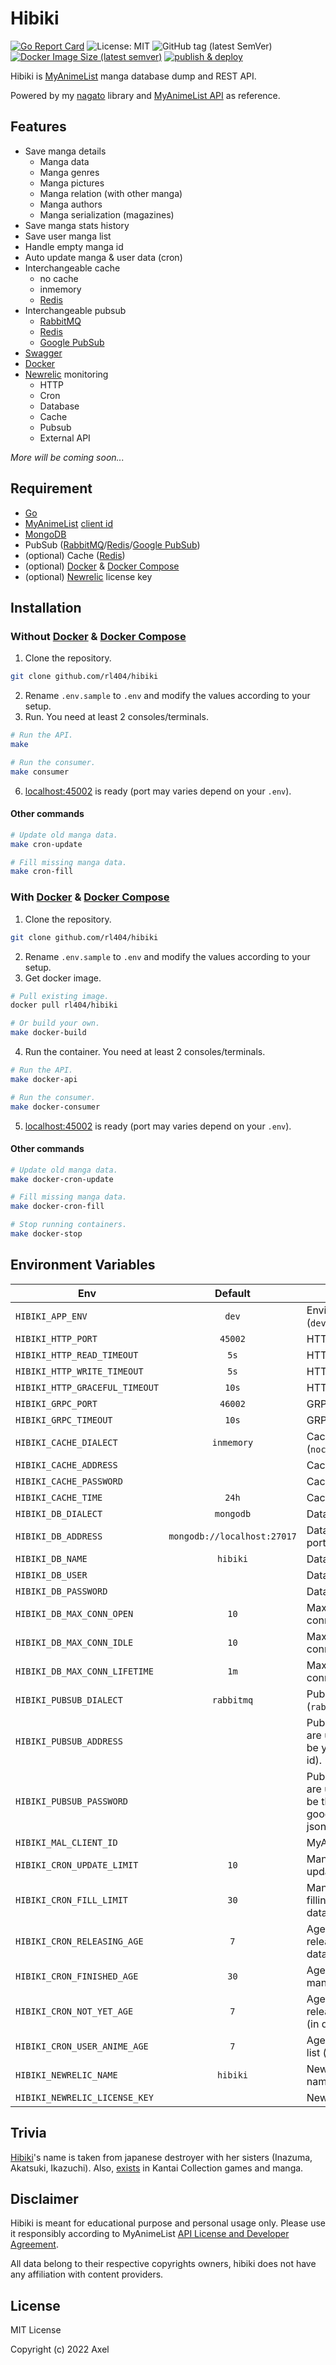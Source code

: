 # Hibiki

[![Go Report Card](https://goreportcard.com/badge/github.com/rl404/hibiki)](https://goreportcard.com/report/github.com/rl404/hibiki)
![License: MIT](https://img.shields.io/github/license/rl404/hibiki)
![GitHub tag (latest SemVer)](https://img.shields.io/github/v/tag/rl404/hibiki)
[![Docker Image Size (latest semver)](https://img.shields.io/docker/image-size/rl404/hibiki)](https://hub.docker.com/r/rl404/hibiki)
[![publish & deploy](https://github.com/rl404/hibiki/actions/workflows/publish-deploy.yml/badge.svg)](https://github.com/rl404/hibiki/actions/workflows/publish-deploy.yml)

Hibiki is [MyAnimeList](https://myanimelist.net/) manga database dump and REST API.

Powered by my [nagato](https://github.com/rl404/nagato) library and [MyAnimeList API](https://myanimelist.net/apiconfig/references/api/v2) as reference.

## Features

- Save manga details
  - Manga data
  - Manga genres
  - Manga pictures
  - Manga relation (with other manga)
  - Manga authors
  - Manga serialization (magazines)
- Save manga stats history
- Save user manga list
- Handle empty manga id
- Auto update manga & user data (cron)
- Interchangeable cache
  - no cache
  - inmemory
  - [Redis](https://redis.io/)
- Interchangeable pubsub
  - [RabbitMQ](https://www.rabbitmq.com/)
  - [Redis](https://redis.io/)
  - [Google PubSub](https://cloud.google.com/pubsub)
- [Swagger](https://github.com/swaggo/swag)
- [Docker](https://www.docker.com/)
- [Newrelic](https://newrelic.com/) monitoring
  - HTTP
  - Cron
  - Database
  - Cache
  - Pubsub
  - External API

_More will be coming soon..._

## Requirement

- [Go](https://go.dev/)
- [MyAnimeList](https://myanimelist.net/) [client id](https://myanimelist.net/apiconfig)
- [MongoDB](https://www.mongodb.com/)
- PubSub ([RabbitMQ](https://www.rabbitmq.com/)/[Redis](https://redis.io/)/[Google PubSub](https://cloud.google.com/pubsub))
- (optional) Cache ([Redis](https://redis.io/))
- (optional) [Docker](https://www.docker.com/) & [Docker Compose](https://docs.docker.com/compose/)
- (optional) [Newrelic](https://newrelic.com/) license key

## Installation

### Without [Docker](https://www.docker.com/) & [Docker Compose](https://docs.docker.com/compose/)

1. Clone the repository.

```sh
git clone github.com/rl404/hibiki
```

2. Rename `.env.sample` to `.env` and modify the values according to your setup.
3. Run. You need at least 2 consoles/terminals.

```sh
# Run the API.
make

# Run the consumer.
make consumer
```

6. [localhost:45002](http://localhost:45002) is ready (port may varies depend on your `.env`).

#### Other commands

```sh
# Update old manga data.
make cron-update

# Fill missing manga data.
make cron-fill
```

### With [Docker](https://www.docker.com/) & [Docker Compose](https://docs.docker.com/compose/)

1. Clone the repository.

```sh
git clone github.com/rl404/hibiki
```

2. Rename `.env.sample` to `.env` and modify the values according to your setup.
3. Get docker image.

```sh
# Pull existing image.
docker pull rl404/hibiki

# Or build your own.
make docker-build
```

4. Run the container. You need at least 2 consoles/terminals.

```sh
# Run the API.
make docker-api

# Run the consumer.
make docker-consumer
```

5. [localhost:45002](http://localhost:45002) is ready (port may varies depend on your `.env`).

#### Other commands

```sh
# Update old manga data.
make docker-cron-update

# Fill missing manga data.
make docker-cron-fill

# Stop running containers.
make docker-stop
```

## Environment Variables

| Env                            |           Default           | Description                                                                                                |
| ------------------------------ | :-------------------------: | ---------------------------------------------------------------------------------------------------------- |
| `HIBIKI_APP_ENV`               |            `dev`            | Environment type (`dev`/`prod`).                                                                           |
| `HIBIKI_HTTP_PORT`             |           `45002`           | HTTP server port.                                                                                          |
| `HIBIKI_HTTP_READ_TIMEOUT`     |            `5s`             | HTTP read timeout.                                                                                         |
| `HIBIKI_HTTP_WRITE_TIMEOUT`    |            `5s`             | HTTP write timeout.                                                                                        |
| `HIBIKI_HTTP_GRACEFUL_TIMEOUT` |            `10s`            | HTTP gracefull timeout.                                                                                    |
| `HIBIKI_GRPC_PORT`             |           `46002`           | GRPC server port.                                                                                          |
| `HIBIKI_GRPC_TIMEOUT`          |            `10s`            | GRPC timeout.                                                                                              |
| `HIBIKI_CACHE_DIALECT`         |         `inmemory`          | Cache type (`nocache`/`redis`/`inmemory`)                                                                  |
| `HIBIKI_CACHE_ADDRESS`         |                             | Cache address.                                                                                             |
| `HIBIKI_CACHE_PASSWORD`        |                             | Cache password.                                                                                            |
| `HIBIKI_CACHE_TIME`            |            `24h`            | Cache time.                                                                                                |
| `HIBIKI_DB_DIALECT`            |          `mongodb`          | Database type.                                                                                             |
| `HIBIKI_DB_ADDRESS`            | `mongodb://localhost:27017` | Database address with port.                                                                                |
| `HIBIKI_DB_NAME`               |          `hibiki`           | Database name.                                                                                             |
| `HIBIKI_DB_USER`               |                             | Database username.                                                                                         |
| `HIBIKI_DB_PASSWORD`           |                             | Database password.                                                                                         |
| `HIBIKI_DB_MAX_CONN_OPEN`      |            `10`             | Max open database connection.                                                                              |
| `HIBIKI_DB_MAX_CONN_IDLE`      |            `10`             | Max idle database connection.                                                                              |
| `HIBIKI_DB_MAX_CONN_LIFETIME`  |            `1m`             | Max database connection lifetime.                                                                          |
| `HIBIKI_PUBSUB_DIALECT`        |         `rabbitmq`          | Pubsub type (`rabbitmq`/`redis`/`google`)                                                                  |
| `HIBIKI_PUBSUB_ADDRESS`        |                             | Pubsub address (if you are using `google`, this will be your google project id).                           |
| `HIBIKI_PUBSUB_PASSWORD`       |                             | Pubsub password (if you are using `google`, this will be the content of your google service account json). |
| `HIBIKI_MAL_CLIENT_ID`         |                             | MyAnimeList client id.                                                                                     |
| `HIBIKI_CRON_UPDATE_LIMIT`     |            `10`             | Manga count limit when updating old data.                                                                  |
| `HIBIKI_CRON_FILL_LIMIT`       |            `30`             | Manga count limit when filling missing manga data.                                                         |
| `HIBIKI_CRON_RELEASING_AGE`    |             `7`             | Age of old releasing/airing manga data (in days).                                                          |
| `HIBIKI_CRON_FINISHED_AGE`     |            `30`             | Age of old finished manga data (in days).                                                                  |
| `HIBIKI_CRON_NOT_YET_AGE`      |             `7`             | Age of old not yet released/aired manga (in days).                                                         |
| `HIBIKI_CRON_USER_ANIME_AGE`   |             `7`             | Age of old user manga list (in days).                                                                      |
| `HIBIKI_NEWRELIC_NAME`         |          `hibiki`           | Newrelic application name.                                                                                 |
| `HIBIKI_NEWRELIC_LICENSE_KEY`  |                             | Newrelic license key.                                                                                      |

## Trivia

[Hibiki](<https://en.wikipedia.org/wiki/Japanese_destroyer_Hibiki_(1932)>)'s name is taken from japanese destroyer with her sisters (Inazuma, Akatsuki, Ikazuchi). Also, [exists](https://en.kancollewiki.net/Hibiki) in Kantai Collection games and manga.

## Disclaimer

Hibiki is meant for educational purpose and personal usage only. Please use it responsibly according to MyAnimeList [API License and Developer Agreement](https://myanimelist.net/static/apiagreement.html).

All data belong to their respective copyrights owners, hibiki does not have any affiliation with content providers.

## License

MIT License

Copyright (c) 2022 Axel
